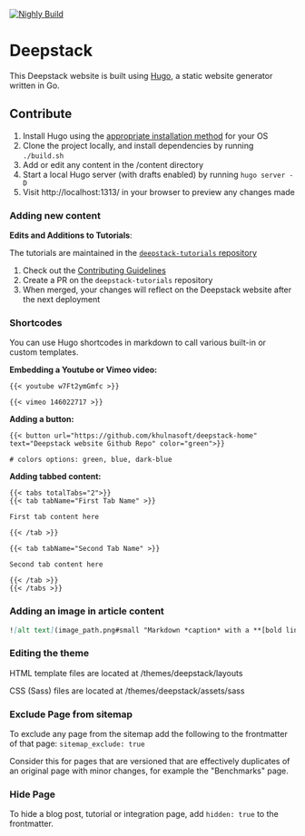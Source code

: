 [![Nighly Build](https://github.com/khulnasoft/deepstack-home/actions/workflows/nightly.yml/badge.svg)](https://github.com/khulnasoft/deepstack-home/actions/workflows/nightly.yml)

# Deepstack

This Deepstack website is built using [Hugo](https://github.com/gohugoio/hugo), a static website generator written in Go.

## Contribute

1. Install Hugo using the [appropriate installation method](https://gohugo.io/getting-started/installing/) for your OS
2. Clone the project locally, and install dependencies by running `./build.sh`
3. Add or edit any content in the /content directory
4. Start a local Hugo server (with drafts enabled) by running `hugo server -D`
5. Visit http://localhost:1313/ in your browser to preview any changes made

### Adding new content

**Edits and Additions to Tutorials**:

The tutorials are maintained in the [`deepstack-tutorials` repository](https://github.com/khulnasoft/deepstack-tutorials)

1. Check out the [Contributing Guidelines](https://github.com/khulnasoft/deepstack-tutorials/blob/main/Contributing.md)
2. Create a PR on the `deepstack-tutorials` repository
3. When merged, your changes will reflect on the Deepstack website after the next deployment

### Shortcodes

You can use Hugo shortcodes in markdown to call various built-in or custom templates.

**Embedding a Youtube or Vimeo video:**

```
{{< youtube w7Ft2ymGmfc >}}

{{< vimeo 146022717 >}}
```

**Adding a button:**

```
{{< button url="https://github.com/khulnasoft/deepstack-home" text="Deepstack website Github Repo" color="green">}}

# colors options: green, blue, dark-blue
```

**Adding tabbed content:**

```
{{< tabs totalTabs="2">}}
{{< tab tabName="First Tab Name" >}}

First tab content here

{{< /tab >}}

{{< tab tabName="Second Tab Name" >}}

Second tab content here

{{< /tab >}}
{{< /tabs >}}
```

### Adding an image in article content

```markdown
![alt text](image_path.png#small "Markdown *caption* with a **[bold link](/)**")
```
### Editing the theme

HTML template files are located at /themes/deepstack/layouts

CSS (Sass) files are located at /themes/deepstack/assets/sass

### Exclude Page from sitemap
To exclude any page from the sitemap add the following to the frontmatter of that page:
`sitemap_exclude: true`

Consider this for pages that are versioned that are effectively duplicates of an original page with minor changes, for example the "Benchmarks" page.

### Hide Page
To hide a blog post, tutorial or integration page, add `hidden: true` to the frontmatter.
